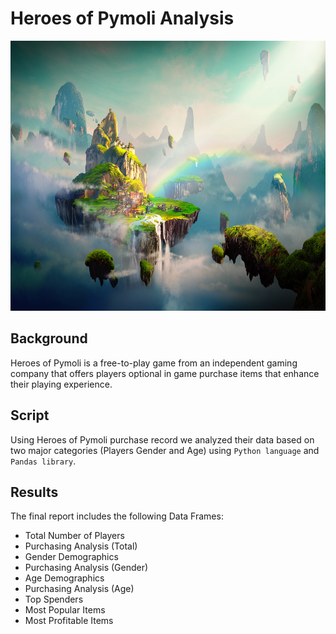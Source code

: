 # Heroes of Pymoli Analysis

<img src="images/Fantasy.png" width="914" height="432"/>

## Background
Heroes of Pymoli is a free-to-play game from an independent gaming company that offers players optional in game purchase items that enhance their playing experience.

## Script
Using Heroes of Pymoli purchase record we analyzed their data based on two major categories (Players Gender and Age) using `Python language` and `Pandas library`.

## Results
The final report includes the following Data Frames:

* Total Number of Players
* Purchasing Analysis (Total)
* Gender Demographics
* Purchasing Analysis (Gender)
* Age Demographics
* Purchasing Analysis (Age)
* Top Spenders
* Most Popular Items
* Most Profitable Items
